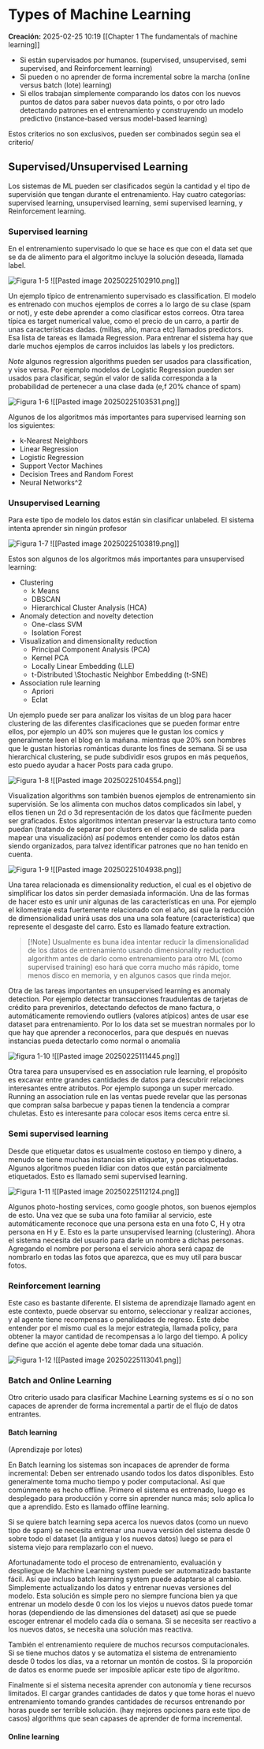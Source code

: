 # Types of Machine Learning

**Creación:** 2025-02-25 10:19
[[Chapter 1 The fundamentals of machine learning]]

- Si están supervisados por humanos. (supervised, unsupervised, semi supervised, and Reinforcement learning)
- Si pueden o no aprender de forma incremental sobre la marcha (online versus batch (lote) learning)
- Si ellos trabajan simplemente comparando los datos con los nuevos puntos de datos para saber nuevos data points, o por otro lado detectando patrones en el entrenamiento y construyendo un modelo predictivo (instance-based versus model-based learning)

Estos criterios no son exclusivos, pueden ser combinados según sea el criterio/

## Supervised/Unsupervised Learning

Los sistemas de ML pueden ser clasificados según la cantidad y el tipo de supervisión que tengan durante el entrenamiento. Hay cuatro categorías: supervised learning, unsupervised learning, semi supervised learning, y Reinforcement learning. 

### Supervised learning 

En el entrenamiento supervisado lo que se hace es que con el data set que se da de alimento para el algoritmo incluye la solución deseada, llamada label. 

![Figura 1-5](/assets/chapter1/Pasted%20image%2020250225102910.png)
![[Pasted image 20250225102910.png]]

Un ejemplo típico de entrenamiento supervisado es classification. El modelo es entrenado con muchos ejemplos de corres a lo largo de su clase (spam or not), y este debe aprender a como clasificar estos correos. Otra tarea típica es target numerical value, como el precio de un carro, a partir de unas características dadas. (millas, año, marca etc) llamados predictors. Esa lista de tareas es llamada Regression. Para entrenar el sistema hay que darle muchos ejemplos de carros incluidos las labels y los predictors.

*Note* algunos regression algorithms pueden ser usados para classification, y vise versa. Por ejemplo modelos de Logistic Regression pueden ser usados para clasificar, según el valor de salida corresponda a la probabilidad de pertenecer a una clase dada (e,f 20% chance of spam)

![Figura 1-6](/assets/chapter1/Pasted%20image%2020250225103531.png)
![[Pasted image 20250225103531.png]]

Algunos de los algoritmos más importantes para supervised learning son los siguientes: 

- k-Nearest Neighbors
- Linear Regression 
- Logistic Regression 
- Support Vector Machines 
- Decision Trees and Random Forest
- Neural Networks^2

### Unsupervised Learning 

Para este tipo de modelo los datos están sin clasificar unlabeled. El sistema intenta aprender sin ningún profesor 

![Figura 1-7](/assets/chapter1/Pasted%20image%2020250225103819.png)
![[Pasted image 20250225103819.png]]

Estos son algunos de los algoritmos más importantes para unsupervised learning: 

- Clustering 
	- k Means 
	- DBSCAN
	- Hierarchical Cluster Analysis (HCA)
- Anomaly detection and novelty detection 
	- One-class SVM
	- Isolation Forest 
- Visualization and dimensionality reduction
	- Principal Component Analysis (PCA)
	- Kernel PCA
	- Locally Linear Embedding (LLE)
	- t-Distributed \Stochastic Neighbor Embedding (t-SNE)
- Association rule learning
	- Apriori
	- Eclat

Un ejemplo puede ser para analizar los visitas de un blog para hacer clustering de las diferentes clasificaciones que se pueden formar entre ellos, por ejemplo un 40% son mujeres que le gustan los comics y generalmente leen el blog en la mañana. mientras que 20% son hombres que le gustan historias románticas durante los fines de semana. Si se usa hierarchical clustering, se pude subdividir esos grupos en más pequeños, esto puedo ayudar a hacer Posts para cada grupo. 

![Figura 1-8](/assets/chapter1/Pasted%20image%2020250225104554.png)
![[Pasted image 20250225104554.png]]

Visualization algorithms son también buenos ejemplos de entrenamiento sin supervisión. Se los alimenta con muchos datos complicados sin label, y ellos tienen un 2d o 3d representación de los datos que fácilmente pueden ser graficados. Estos algoritmos intentan preservar la estructura tanto como puedan (tratando de separar por clusters en el espacio de salida para mapear una visualización) así podemos entender como los datos están siendo organizados, para talvez identificar patrones que no han tenido en cuenta. 

![Figura 1-9](/assets/chapter1/Pasted%20image%2020250225104938.png)
![[Pasted image 20250225104938.png]]

Una tarea relacionada es dimensionality reduction, el cual es el objetivo de simplificar los datos sin perder demasiada información. Una de las formas de hacer esto es unir unir algunas de las características en una. Por ejemplo el kilometraje esta fuertemente relacionado con el año, así que la reducción de dimensionalidad unirá usas dos una una sola feature (característica) que represente el desgaste del carro. Esto es llamado feature extraction. 

>[!Note] Usualmente es buna idea intentar reducir la dimensionalidad de los datos de entrenamiento usando dimensionality reduction algorithm antes de darlo como entrenamiento para otro ML (como supervised training)  eso hará que corra mucho más rápido, tome menos disco en memoria, y en algunos casos que rinda mejor. 

Otra de las tareas importantes en unsupervised learning es anomaly detection. Por ejemplo detectar transacciones fraudulentas de tarjetas de crédito para prevenirlos, detectando defectos de mano factura, o automáticamente removiendo outliers (valores atípicos) antes de usar ese dataset para entrenamiento. Por lo los data set se muestran normales por lo que hay que aprender a reconocerlos, para que después en nuevas instancias pueda detectarlo como normal o anomalía 

![figura 1-10](/assets/chapter1/Pasted%20image%2020250225111445.png)
![[Pasted image 20250225111445.png]]

Otra tarea para unsupervised es en association rule learning, el propósito es excavar entre grandes cantidades de datos para descubrir relaciones interesantes entre atributos. Por ejemplo suponga un super mercado. Running an association rule en las ventas puede revelar que las personas que compran salsa barbecue y papas tienen la tendencia a comprar chuletas. Esto es interesante para colocar esos items cerca entre si. 

### Semi supervised learning 

Desde que etiquetar datos es usualmente costoso en tiempo y dinero, a menudo se tiene muchas instancias sin etiquetar, y pocas etiquetadas. Algunos algoritmos pueden lidiar con datos que están parcialmente etiquetados. Esto es llamado semi supervised learning. 

![Figura 1-11](/assets/chapter1/Pasted%20image%2020250225112124.png)
![[Pasted image 20250225112124.png]]

Algunos photo-hosting services, como google photos, son buenos ejemplos de esto. Una vez que se suba una foto familiar al servicio, este automáticamente reconoce que una persona esta en una foto C, H y otra persona en H y E. Esto es la parte unsupervised learning (clustering). Ahora el sistema necesita del usuario para darle un nombre a dichas personas. Agregando el nombre por persona el servicio ahora será capaz de nombrarlo en todas las fotos que aparezca, que es muy util para buscar fotos. 

### Reinforcement learning

Este caso es bastante diferente. El sistema de aprendizaje llamado agent en este contexto, puede observar su entorno, seleccionar y realizar acciones, y al agente tiene recompensas o penalidades de regreso. Este debe entender por el mismo cual es la mejor estrategia, llamada policy, para obtener la mayor cantidad de recompensas a lo largo del tiempo. A policy define que acción el agente debe tomar dada una situación. 

![Figura 1-12](/assets/chapter1/Pasted%20image%2020250225113041.png)
![[Pasted image 20250225113041.png]]

### Batch and Online Learning 

Otro criterio usado para clasificar Machine Learning systems es sí o no son capaces de aprender de forma incremental a partir de el flujo de datos entrantes. 

#### Batch learning 
(Aprendizaje por lotes) 

En Batch learning los sistemas son incapaces de aprender de forma incremental: Deben ser entrenado usando todos los datos disponibles. Esto generalmente toma mucho tiempo y poder computacional. Así que comúnmente es hecho offline. Primero el sistema es entrenado, luego es desplegado para producción y corre sin aprender nunca más; solo aplica lo que a aprendido. Esto es llamado offline learning.

Si se quiere batch learning sepa acerca los nuevos datos (como un nuevo tipo de spam) se necesita entrenar una nueva versión del sistema desde 0 sobre todo el dataset (la antigua y los nuevos datos) luego se para el sistema viejo para remplazarlo con el nuevo. 

Afortunadamente todo el proceso de entrenamiento, evaluación y despliegue de Machine Learning system puede ser automatizado bastante fácil. Así que incluso batch learning system puede adaptarse al cambio. Simplemente actualizando los datos y entrenar nuevas versiones del modelo. Esta solución es simple pero no siempre funciona bien ya que entrenar un modelo desde 0 con los los viejos u nuevos datos puede tomar horas (dependiendo de las dimensiones del dataset) así que se puede escoger entrenar el modelo cada día o semana. Si se necesita ser reactivo a los nuevos datos, se necesita una solución mas reactiva. 

También el entrenamiento requiere de muchos recursos computacionales. Si se tiene muchos datos y se automatiza el sistema de entrenamiento desde 0 todos los días, va a retornar un montón de costos. Si la proporción de datos es enorme puede ser imposible aplicar este tipo de algoritmo. 

Finalmente si el sistema necesita aprender con autonomía y tiene recursos limitados. El cargar grandes cantidades de datos y que tome horas el nuevo entrenamiento tomando grandes cantidades de recursos entrenando por horas puede ser terrible solución. (hay mejores opciones para este tipo de casos) algorithms que sean capases de aprender de forma incremental. 

#### Online learning

